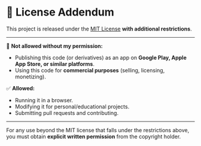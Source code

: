 # 📜 License Addendum

This project is released under the [MIT License](./LICENSE) **with additional restrictions**.

---

🚫 **Not allowed without my permission:**  
- Publishing this code (or derivatives) as an app on **Google Play, Apple App Store, or similar platforms**.  
- Using this code for **commercial purposes** (selling, licensing, monetizing).  

✅ **Allowed:**  
- Running it in a browser.  
- Modifying it for personal/educational projects.  
- Submitting pull requests and contributing.  

---

For any use beyond the MIT license that falls under the restrictions above, you must obtain **explicit written permission** from the copyright holder.
